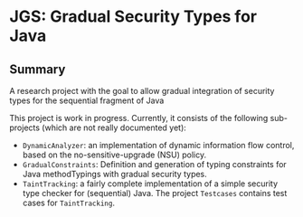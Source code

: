 # JGS: Gradual Security Types for Java

## Summary

A research project with the goal to allow gradual integration of security types for the sequential fragment of Java 

This project is work in progress. Currently, it consists of the following sub-projects (which are not really documented yet):

- `DynamicAnalyzer`: an implementation of dynamic information flow
  control, based on the no-sensitive-upgrade (NSU) policy.
- `GradualConstraints`: Definition and generation of typing
  constraints for Java methodTypings with gradual security types.
- `TaintTracking`: a fairly complete implementation of a simple security type
  checker for (sequential) Java. The project `Testcases` contains test cases for
  `TaintTracking`.


